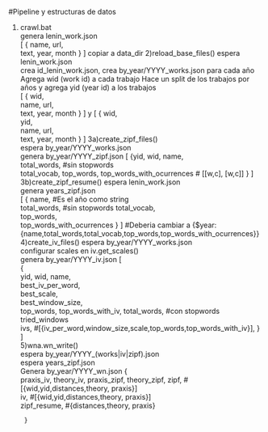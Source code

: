 #Pipeline y estructuras de datos
1) crawl.bat   
    genera lenin_work.json  
        [ 
            { 
                name, 
                url,  
                text, 
                year, 
                month 
            } 
        ] 
    copiar a data_dir 
2)reload_base_files() 
    espera lenin_work.json  
    crea id_lenin_work.json, crea by_year/YYYY_works.json para cada año 
    Agrega wid (work id) a cada trabajo 
    Hace un split de los trabajos por años y agrega yid (year id) a los trabajos  
        [ 
            { 
                wid,  
                name, 
                url,  
                text, 
                year, 
                month 
            } 
        ] 
        y 
        [ 
            { 
                wid,  
                yid,  
                name, 
                url,  
                text, 
                year, 
                month 
            } 
        ] 
3a)create_zipf_files()  
    espera by_year/YYYY_works.json  
    genera by_year/YYYY_zipf.json 
        [ 
            {yid, 
             wid, 
             name,  
             total_words,   #sin stopwords  
             total_vocab, 
             top_words, 
             top_words_with_ocurrences # [[w,c], [w,c]] 
            } 
        ]    
3b)create_zipf_resume() 
    espera lenin_work.json  
    genera years_zipf.json  
        [ 
            { 
                name,     #Es el año como string  
                total_words, #sin stopwords 
                total_vocab,  
                top_words,  
                top_words_with_ocurrences 
            } 
        ] 
    #Deberia cambiar a {$year: {name,total_words,total_vocab,top_words,top_words_with_ocurrences}}  
4)create_iv_files() 
    espera by_year/YYYY_works.json  
    configurar scales en iv.get_scales()  
    genera by_year/YYYY_iv.json 
     [  
        {    
         yid, 
         wid, 
         name,  
         best_iv_per_word,  
         best_scale,  
         best_window_size,  
         top_words, 
         top_words_with_iv, 
         total_words, #con stopwords  
         tried_windows  
         ivs, #[{iv_per_word,window_size,scale,top_words,top_words_with_iv}], 
        } 
 ]  
5)wna.wn_write()  
        espera by_year/YYYY_(works|iv|zipf).json  
        espera years_zipf.json  
        Genera by_year/YYYY_wn.json 
        {    
         praxis_iv, 
         theory_iv, 
         praxis_zipf, 
         theory_zipf, 
         zipf, #[{wid,yid,distances,theory, praxis}]  
         iv, #[{wid,yid,distances,theory, praxis}]  
         zipf_resume, #{distances,theory, praxis} 
          
        } 